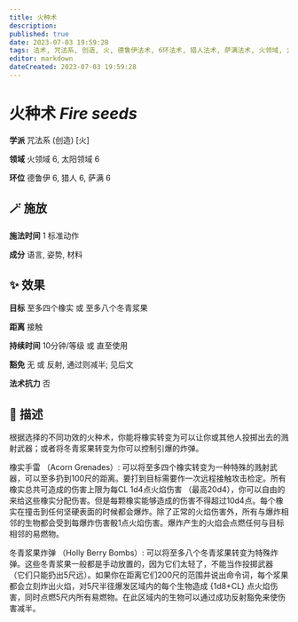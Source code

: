 ```yaml
---
title: 火种术
description: 
published: true
date: 2023-07-03 19:59:28
tags: 法术, 咒法系, 创造, 火, 德鲁伊法术, 6环法术, 猎人法术, 萨满法术, 火领域, 太阳领域
editor: markdown
dateCreated: 2023-07-03 19:59:28
---
```


# **火种术** *Fire seeds*

**学派** 咒法系 (创造) \[火\] 

**领域** 火领域 6, 太阳领域 6

**环位** 德鲁伊 6, 猎人 6, 萨满 6

## 🪄 施放

**施法时间** 1 标准动作

**成分** 语言, 姿势, 材料

## ✨ 效果 

**目标** 至多四个橡实 或 至多八个冬青浆果 

**距离** 接触  

**持续时间** 10分钟/等级 或 直至使用 

**豁免** 无 或 反射, 通过则减半; 见后文

**法术抗力** 否

## 📖 描述

根据选择的不同功效的火种术，你能将橡实转变为可以让你或其他人投掷出去的溅射武器；或者将冬青浆果转变为你可以控制引爆的炸弹。

橡实手雷 （Acorn Grenades）: 可以将至多四个橡实转变为一种特殊的溅射武器，可以至多扔到100尺的距离。要打到目标需要作一次远程接触攻击检定。所有橡实总共可造成的伤害上限为每CL 1d4点火焰伤害 （最高20d4），你可以自由的来给这些橡实分配伤害。但是每颗橡实能够造成的伤害不得超过10d4点。每个橡实在撞击到任何坚硬表面的时候都会爆炸。除了正常的火焰伤害外，所有与爆炸相邻的生物都会受到每爆炸伤害骰1点火焰伤害。爆炸产生的火焰会点燃任何与目标相邻的易燃物。

冬青浆果炸弹 （Holly Berry Bombs）: 可以将至多八个冬青浆果转变为特殊炸弹。这些冬青浆果一般都是手动放置的，因为它们太轻了，不能当作投掷武器 （它们只能扔出5尺远）。如果你在距离它们200尺的范围并说出命令词，每个浆果都会立刻炸出火焰，对5尺半径爆发区域内的每个生物造成 {1d8+CL} 点火焰伤害，同时点燃5尺内所有易燃物。在此区域内的生物可以通过成功反射豁免来使伤害减半。
    